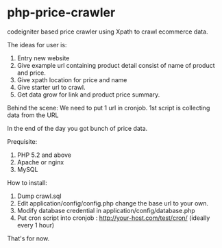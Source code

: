 # php-price-crawler
codeigniter based price crawler using Xpath to crawl ecommerce data.

The ideas for user is:
1. Entry new website
2. Give example url containing product detail consist of name of product and price.
3. Give xpath location for price and name
4. Give starter url to crawl.
5. Get data grow for link and product price summary.

Behind the scene:
We need to put 1 url in cronjob.
1st script is collecting data from the URL

In the end of the day you got bunch of price data.

Prequisite:
1. PHP 5.2 and above
2. Apache or nginx
3. MySQL


How to install:
1. Dump crawl.sql
2. Edit application/config/config.php change the base url to your own.
3. Modify database credential in application/config/database.php
4. Put cron script into cronjob : http://your-host.com/test/cron/  (ideally every 1 hour)

That's for now.
